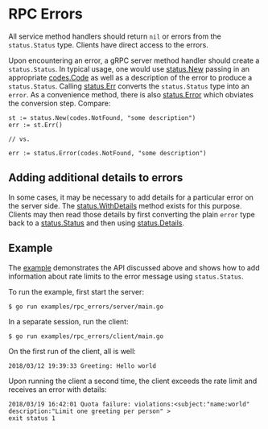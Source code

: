 # RPC Errors

All service method handlers should return `nil` or errors from the
`status.Status` type. Clients have direct access to the errors.

Upon encountering an error, a gRPC server method handler should create a
`status.Status`. In typical usage, one would use [status.New][new-status]
passing in an appropriate [codes.Code][code] as well as a description of the
error to produce a `status.Status`. Calling [status.Err][status-err] converts
the `status.Status` type into an `error`. As a convenience method, there is also
[status.Error][status-error] which obviates the conversion step. Compare:

```
st := status.New(codes.NotFound, "some description")
err := st.Err()

// vs.

err := status.Error(codes.NotFound, "some description")
```

## Adding additional details to errors

In some cases, it may be necessary to add details for a particular error on the
server side. The [status.WithDetails][with-details] method exists for this
purpose. Clients may then read those details by first converting the plain
`error` type back to a [status.Status][status] and then using
[status.Details][details].

## Example

The [example][example] demonstrates the API discussed above and shows how to add
information about rate limits to the error message using `status.Status`.

To run the example, first start the server:

```
$ go run examples/rpc_errors/server/main.go
```

In a separate session, run the client:

```
$ go run examples/rpc_errors/client/main.go
```

On the first run of the client, all is well:

```
2018/03/12 19:39:33 Greeting: Hello world
```

Upon running the client a second time, the client exceeds the rate limit and
receives an error with details:

```
2018/03/19 16:42:01 Quota failure: violations:<subject:"name:world" description:"Limit one greeting per person" >
exit status 1
```

[status]:       https://godoc.org/github.com/xd-luqiang/grpc-go/status#Status
[new-status]:   https://godoc.org/github.com/xd-luqiang/grpc-go/status#New
[code]:         https://godoc.org/github.com/xd-luqiang/grpc-go/codes#Code
[with-details]: https://godoc.org/github.com/xd-luqiang/grpc-go/internal/status#Status.WithDetails
[details]:      https://godoc.org/github.com/xd-luqiang/grpc-go/internal/status#Status.Details
[status-err]:   https://godoc.org/github.com/xd-luqiang/grpc-go/internal/status#Status.Err
[status-error]: https://godoc.org/github.com/xd-luqiang/grpc-go/status#Error
[example]:      https://github.com/grpc/grpc-go/tree/master/examples/features/errors
